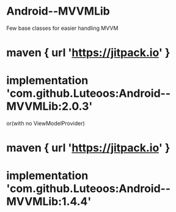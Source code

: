 # Android--MVVMLib
Few base classes for easier handling MVVM

# maven { url 'https://jitpack.io' }
# implementation 'com.github.Luteoos:Android--MVVMLib:2.0.3'

or(with no ViewModelProvider)

# maven { url 'https://jitpack.io' }
# implementation 'com.github.Luteoos:Android--MVVMLib:1.4.4'
